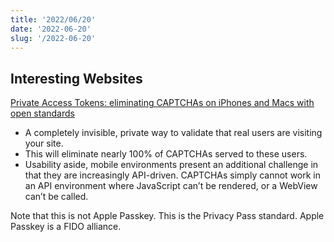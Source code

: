 ```yaml
---
title: '2022/06/20'
date: '2022-06-20'
slug: '/2022-06-20'
---
```


## Interesting Websites

[Private Access Tokens: eliminating CAPTCHAs on iPhones and Macs with open standards](https://blog.cloudflare.com/eliminating-captchas-on-iphones-and-macs-using-new-standard/)

- A completely invisible, private way to validate that real users are visiting your site.
- This will eliminate nearly 100% of CAPTCHAs served to these users.
- Usability aside, mobile environments present an additional challenge in that they are increasingly API-driven. CAPTCHAs simply cannot work in an API environment where JavaScript can’t be rendered, or a WebView can’t be called.

Note that this is not Apple Passkey. This is the Privacy Pass standard. Apple Passkey is a FIDO alliance.
